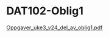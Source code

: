 # DAT102-Oblig1
[Oppgaver_uke3_v24_del_av_oblig1.pdf](https://github.com/592653/DAT102-Oblig1/files/14015671/Oppgaver_uke3_v24_del_av_oblig1.pdf)
